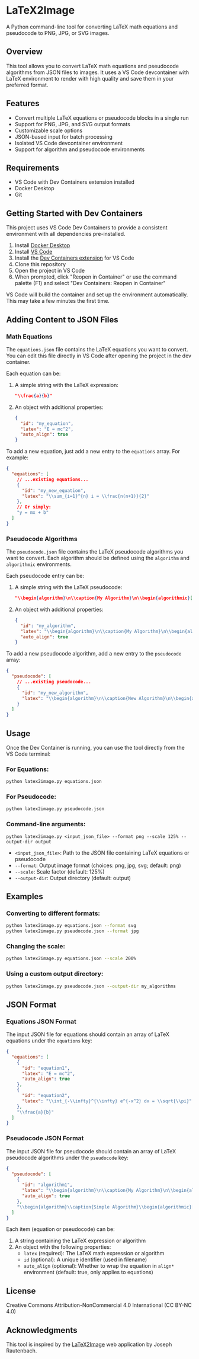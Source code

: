 # LaTeX2Image

A Python command-line tool for converting LaTeX math equations and pseudocode to PNG, JPG, or SVG images.

## Overview

This tool allows you to convert LaTeX math equations and pseudocode algorithms from JSON files to images. It uses a VS Code devcontainer with LaTeX environment to render with high quality and save them in your preferred format.

## Features

- Convert multiple LaTeX equations or pseudocode blocks in a single run
- Support for PNG, JPG, and SVG output formats
- Customizable scale options
- JSON-based input for batch processing
- Isolated VS Code devcontainer environment
- Support for algorithm and pseudocode environments

## Requirements

- VS Code with Dev Containers extension installed
- Docker Desktop
- Git

## Getting Started with Dev Containers

This project uses VS Code Dev Containers to provide a consistent environment with all dependencies pre-installed.

1. Install [Docker Desktop](https://www.docker.com/products/docker-desktop)
2. Install [VS Code](https://code.visualstudio.com/)
3. Install the [Dev Containers extension](https://marketplace.visualstudio.com/items?itemName=ms-vscode-remote.remote-containers) for VS Code
4. Clone this repository
5. Open the project in VS Code
6. When prompted, click "Reopen in Container" or use the command palette (F1) and select "Dev Containers: Reopen in Container"

VS Code will build the container and set up the environment automatically. This may take a few minutes the first time.

## Adding Content to JSON Files

### Math Equations

The `equations.json` file contains the LaTeX equations you want to convert. You can edit this file directly in VS Code after opening the project in the dev container.

Each equation can be:

1. A simple string with the LaTeX expression:
   ```json
   "\\frac{a}{b}"
   ```

2. An object with additional properties:
   ```json
   {
     "id": "my_equation",
     "latex": "E = mc^2",
     "auto_align": true
   }
   ```

To add a new equation, just add a new entry to the `equations` array. For example:

```json
{
  "equations": [
    // ...existing equations...
    {
      "id": "my_new_equation",
      "latex": "\\sum_{i=1}^{n} i = \\frac{n(n+1)}{2}"
    },
    // Or simply:
    "y = mx + b"
  ]
}
```

### Pseudocode Algorithms

The `pseudocode.json` file contains the LaTeX pseudocode algorithms you want to convert. Each algorithm should be defined using the `algorithm` and `algorithmic` environments.

Each pseudocode entry can be:

1. A simple string with the LaTeX pseudocode:
   ```json
   "\\begin{algorithm}\n\\caption{My Algorithm}\n\\begin{algorithmic}[1]\n\\State Do something\n\\end{algorithmic}\n\\end{algorithm}"
   ```

2. An object with additional properties:
   ```json
   {
     "id": "my_algorithm",
     "latex": "\\begin{algorithm}\n\\caption{My Algorithm}\n\\begin{algorithmic}[1]\n\\State Do something\n\\end{algorithmic}\n\\end{algorithm}",
     "auto_align": true
   }
   ```

To add a new pseudocode algorithm, add a new entry to the `pseudocode` array:
```json
{
  "pseudocode": [
    // ...existing pseudocode...
    {
      "id": "my_new_algorithm",
      "latex": "\\begin{algorithm}\n\\caption{New Algorithm}\n\\begin{algorithmic}[1]\n\\State Initialize variables\n\\While{condition}\n    \\State Do something\n\\EndWhile\n\\end{algorithmic}\n\\end{algorithm}"
    }
  ]
}
```

## Usage

Once the Dev Container is running, you can use the tool directly from the VS Code terminal:

### For Equations:

```bash
python latex2image.py equations.json
```

### For Pseudocode:

```bash
python latex2image.py pseudocode.json
```

### Command-line arguments:

```
python latex2image.py <input_json_file> --format png --scale 125% --output-dir output
```

- `<input_json_file>`: Path to the JSON file containing LaTeX equations or pseudocode
- `--format`: Output image format (choices: png, jpg, svg; default: png)
- `--scale`: Scale factor (default: 125%)
- `--output-dir`: Output directory (default: output)

## Examples

### Converting to different formats:

```bash
python latex2image.py equations.json --format svg
python latex2image.py pseudocode.json --format jpg
```

### Changing the scale:

```bash
python latex2image.py equations.json --scale 200%
```

### Using a custom output directory:

```bash
python latex2image.py pseudocode.json --output-dir my_algorithms
```

## JSON Format

### Equations JSON Format

The input JSON file for equations should contain an array of LaTeX equations under the `equations` key:

```json
{
  "equations": [
    {
      "id": "equation1",
      "latex": "E = mc^2",
      "auto_align": true
    },
    {
      "id": "equation2",
      "latex": "\\int_{-\\infty}^{\\infty} e^{-x^2} dx = \\sqrt{\\pi}"
    },
    "\\frac{a}{b}"
  ]
}
```

### Pseudocode JSON Format

The input JSON file for pseudocode should contain an array of LaTeX pseudocode algorithms under the `pseudocode` key:

```json
{
  "pseudocode": [
    {
      "id": "algorithm1",
      "latex": "\\begin{algorithm}\n\\caption{My Algorithm}\n\\begin{algorithmic}[1]\n\\State Initialize variables\n\\While{condition}\n    \\State Do something\n\\EndWhile\n\\end{algorithmic}\n\\end{algorithm}",
      "auto_align": true
    },
    "\\begin{algorithm}\\caption{Simple Algorithm}\\begin{algorithmic}[1]\\State Do something\\end{algorithmic}\\end{algorithm}"
  ]
}
```

Each item (equation or pseudocode) can be:

1. A string containing the LaTeX expression or algorithm
2. An object with the following properties:
   - `latex` (required): The LaTeX math expression or algorithm
   - `id` (optional): A unique identifier (used in filename)
   - `auto_align` (optional): Whether to wrap the equation in `align*` environment (default: true, only applies to equations)

## License

Creative Commons Attribution-NonCommercial 4.0 International (CC BY-NC 4.0)

## Acknowledgments

This tool is inspired by the [LaTeX2Image](https://github.com/joeraut/latex2image-web) web application by Joseph Rautenbach.
